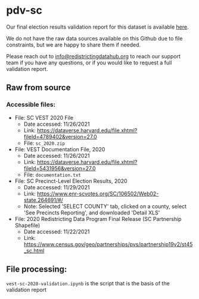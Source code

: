 # pdv-sc

Our final election results validation report for this dataset is available [here](https://redistrictingdatahub.org/dataset/vest-2020-south-carolina-precinct-and-election-results/).

We do not have the raw data sources available on this Github due to file constraints, but we are happy to share them if needed.

Please reach out to info@redistrictingdatahub.org to reach our support team if you have any questions, or if you would like to request a full validation report.

## Raw from source

### Accessible files:

- File: SC VEST 2020 File
   - Date accessed: 11/26/2021
   - Link: https://dataverse.harvard.edu/file.xhtml?fileId=4789402&version=27.0
   - File: `sc_2020.zip`
- File: VEST Documentation File, 2020
   - Date accessed: 11/26/2021
   - Link: https://dataverse.harvard.edu/file.xhtml?fileId=5431956&version=27.0
   - File: `documentation.txt`
- File: SC Precinct-Level Election Results, 2020
  - Date accessed: 11/29/2021
  - Link: https://www.enr-scvotes.org/SC/106502/Web02-state.264691/#/
  - Note: Selected 'SELECT COUNTY' tab, clicked on a county, select 'See Precincts Reporting', and downloaded 'Detail XLS'
- File: 2020 Redistricting Data Program Final Release (SC Partnership Shapefile)
  - Date accessed: 11/22/2021
  - Link: https://www.census.gov/geo/partnerships/pvs/partnership19v2/st45_sc.html

## File processing:

`vest-sc-2020-validation.ipynb` is the script that is the basis of the validation report
